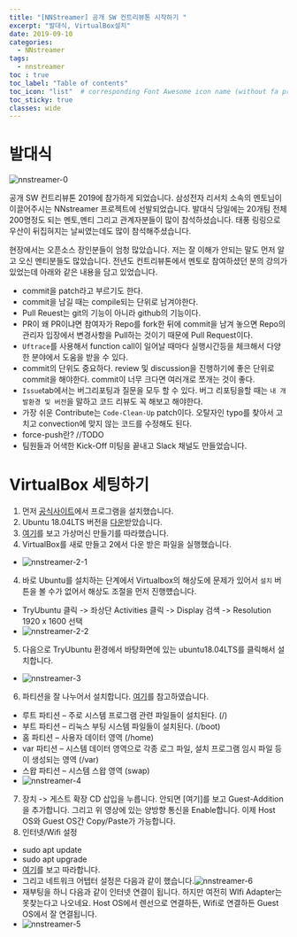 ```yaml
---
title: "[NNStreamer] 공개 SW 컨트리뷰톤 시작하기 "
excerpt: "발대식, VirtualBox설치"
date: 2019-09-10
categories:
  - NNstreamer
tags:
  - nnstreamer
toc : true
toc_label: "Table of contents"
toc_icon: "list"  # corresponding Font Awesome icon name (without fa prefix)
toc_sticky: true
classes: wide
---
```


# 발대식

![nnstreamer-0](/assets/images/nnstreamer/nnstreamer-0.jpg)  

공개 SW 컨트리뷰톤 2019에 참가하게 되었습니다. 삼성전자 리서치 소속의 멘토님이 이끌어주시는 NNstreamer 프로젝트에 선발되었습니다. 발대식 당일에는 20개팀 전체 200명정도 되는 멘토,멘티 그리고 관계자분들이 많이 참석하셨습니다. 태풍 링링으로 우산이 뒤집혀지는 날씨였는데도 많이 참석해주셨습니다.  

현장에서는 오픈소스 장인분들이 엄청 많았습니다. 저는 잘 이해가 안되는 말도 먼저 알고 오신 멘티분들도 많았습니다. 전년도 컨트리뷰톤에서 멘토로 참여하셨던 분의 강의가 있었는데 아래와 같은 내용을 담고 있었습니다.

- commit을 patch라고 부르기도 한다.
- commit을 남길 때는 compile되는 단위로 남겨야한다.
- Pull Reuest는 git의 기능이 아니라 github의 기능이다.
- PR이 왜 PR이냐면 참여자가 Repo를 fork한 뒤에 commit을 남겨 놓으면 Repo의 관리자 입장에서 변경사항을 Pull하는 것이기 때문에 Pull Request이다.
- `Uftrace`를 사용해서 function call이 일어날 때마다 실행시간등을 체크해서 다양한 분야에서 도움을 받을 수 있다.
- commit의 단위도 중요하다. review 및 discussion을 진행하기에 좋은 단위로 commit을 해야한다. commit이 너무 크다면 여러개로 쪼개는 것이 좋다.
- `Issue`tab에서는 버그리포팅과 질문을 모두 할 수 있다. 버그 리포팅을할 때는 `내 개발환경 및 버전`을 말하고 코드 리뷰도 꼭 해보고 해야한다.
- 가장 쉬운 Contribute는 `Code-Clean-Up` patch이다. 오탈자인 typo를 찾아서 고치고 convection에 맞지 않는 코드를 수정해도 된다.
- force-push란? //TODO
- 팀원들과 어색한 Kick-Off 미팅을 끝내고 Slack 채널도 만들었습니다.  

# VirtualBox 세팅하기

1. 먼저 [공식사이트](https://www.virtualbox.org/)에서 프로그램을 설치했습니다.
2. Ubuntu 18.04LTS 버전을 [다운](http://releases.ubuntu.com/18.04/)받았습니다.  
3. [여기](https://extrememanual.net/7223)를 보고 가상머신 만들기를 따라했습니다. 
3. VirtualBox를 새로 만들고 2에서 다운 받은 파일을 실행했습니다.
  - ![nnstreamer-2-1](/assets/images/nnstreamer/nnstreamer-2-1.jpg)  
4. 바로 Ubuntu를 설치하는 단계에서 Virtualbox의 해상도에 문제가 있어서 `설치` 버튼을 볼 수가 없어서 해상도 조절을 먼저 진행헀습니다.
  - TryUbuntu 클릭 -> 좌상단 Activities 클릭 -> Display 검색 -> Resolution 1920 x 1600 선택 
  - ![nnstreamer-2-2](/assets/images/nnstreamer/nnstreamer-2-2.jpg)    
5. 다음으로 TryUbuntu 환경에서 바탕화면에 있는 ubuntu18.04LTS를 클릭해서 설치합니다.
  - ![nnstreamer-3](/assets/images/nnstreamer/nnstreamer-3.jpg)  
6. 파티션을 잘 나누어서 설치합니다. [여기](http://blog.dalli.kr/archives/1414)를 참고하였습니다.
  - 루트 파티션 – 주로 시스템 프로그램 관련 파일들이 설치된다. (/)
  - 부트 파티션 – 리눅스 부팅 시스템 파일들이 설치된다. (/boot)
  - 홈 파티션 – 사용자 데이터 영역 (/home)
  - var 파티션 – 시스템 데이터 영역으로 각종 로그 파일, 설치 프로그램 임시 파일 등이 생성되는 영역 (/var)
  - 스왑 파티션 – 시스템 스왑 영역 (swap)  
  - ![nnstreamer-4](/assets/images/nnstreamer/nnstreamer-4.jpg)  
7. 장치 -> 게스트 확장 CD 삽입을 누릅니다. 안되면 [여기]를 보고 Guest-Addition을 추가합니다. 그리고 위 영상에 있는 양방향 통신을 Enable합니다. 이제 Host OS와 Guest OS간 Copy/Paste가 가능합니다.
8. 인터넷/Wifi 설정
  - sudo apt update
  - sudo apt upgrade
  - [여기](https://askubuntu.com/questions/1047245/wifi-adapter-not-found-in-ubuntu-18-04)를 보고 따라합니다.  
  - 그리고 네트워크 어텝터 설정은 다음과 같이 했습니다.![nnstreamer-6](/assets/images/nnstreamer/nnstreamer-6.jpg)  
  - 재부팅을 하니 다음과 같이 인터넷 연결이 됩니다. 하지만 여전히 WIfi Adapter는 못찾는다고 나오네요. Host OS에서 렌선으로 연결하든, Wifi로 연결하든 Guest OS에서 잘 연결됩니다. 
  - ![nnstreamer-5](/assets/images/nnstreamer/nnstreamer-5.jpg)